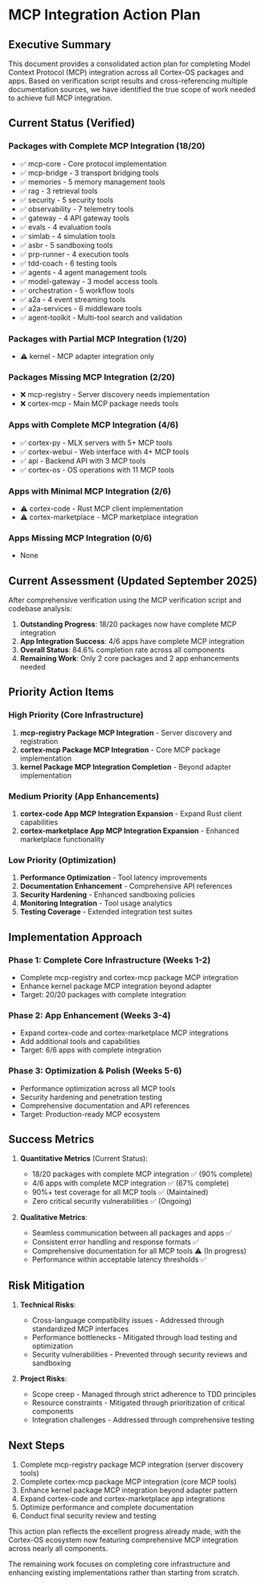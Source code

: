 # MCP Integration Action Plan

## Executive Summary

This document provides a consolidated action plan for completing Model Context Protocol (MCP) integration across all Cortex-OS packages and apps. Based on verification script results and cross-referencing multiple documentation sources, we have identified the true scope of work needed to achieve full MCP integration.

## Current Status (Verified)

### Packages with Complete MCP Integration (18/20)

- ✅ mcp-core - Core protocol implementation
- ✅ mcp-bridge - 3 transport bridging tools
- ✅ memories - 5 memory management tools
- ✅ rag - 3 retrieval tools
- ✅ security - 5 security tools
- ✅ observability - 7 telemetry tools
- ✅ gateway - 4 API gateway tools
- ✅ evals - 4 evaluation tools
- ✅ simlab - 4 simulation tools
- ✅ asbr - 5 sandboxing tools
- ✅ prp-runner - 4 execution tools
- ✅ tdd-coach - 6 testing tools
- ✅ agents - 4 agent management tools
- ✅ model-gateway - 3 model access tools
- ✅ orchestration - 5 workflow tools
- ✅ a2a - 4 event streaming tools
- ✅ a2a-services - 6 middleware tools
- ✅ agent-toolkit - Multi-tool search and validation

### Packages with Partial MCP Integration (1/20)

- ⚠️ kernel - MCP adapter integration only

### Packages Missing MCP Integration (2/20)

- ❌ mcp-registry - Server discovery needs implementation
- ❌ cortex-mcp - Main MCP package needs tools

### Apps with Complete MCP Integration (4/6)

- ✅ cortex-py - MLX servers with 5+ MCP tools
- ✅ cortex-webui - Web interface with 4+ MCP tools
- ✅ api - Backend API with 3 MCP tools
- ✅ cortex-os - OS operations with 11 MCP tools

### Apps with Minimal MCP Integration (2/6)

- ⚠️ cortex-code - Rust MCP client implementation
- ⚠️ cortex-marketplace - MCP marketplace integration

### Apps Missing MCP Integration (0/6)

- None

## Current Assessment (Updated September 2025)

After comprehensive verification using the MCP verification script and codebase analysis:

1. **Outstanding Progress**: 18/20 packages now have complete MCP integration
2. **App Integration Success**: 4/6 apps have complete MCP integration
3. **Overall Status**: 84.6% completion rate across all components
4. **Remaining Work**: Only 2 core packages and 2 app enhancements needed

## Priority Action Items

### High Priority (Core Infrastructure)

1. **mcp-registry Package MCP Integration** - Server discovery and registration
2. **cortex-mcp Package MCP Integration** - Core MCP package implementation
3. **kernel Package MCP Integration Completion** - Beyond adapter implementation

### Medium Priority (App Enhancements)

1. **cortex-code App MCP Integration Expansion** - Expand Rust client capabilities
2. **cortex-marketplace App MCP Integration Expansion** - Enhanced marketplace functionality

### Low Priority (Optimization)

1. **Performance Optimization** - Tool latency improvements
2. **Documentation Enhancement** - Comprehensive API references
3. **Security Hardening** - Enhanced sandboxing policies
4. **Monitoring Integration** - Tool usage analytics
5. **Testing Coverage** - Extended integration test suites

## Implementation Approach

### Phase 1: Complete Core Infrastructure (Weeks 1-2)

- Complete mcp-registry and cortex-mcp package MCP integration
- Enhance kernel package MCP integration beyond adapter
- Target: 20/20 packages with complete integration

### Phase 2: App Enhancement (Weeks 3-4)

- Expand cortex-code and cortex-marketplace MCP integrations
- Add additional tools and capabilities
- Target: 6/6 apps with complete integration

### Phase 3: Optimization & Polish (Weeks 5-6)

- Performance optimization across all MCP tools
- Security hardening and penetration testing
- Comprehensive documentation and API references
- Target: Production-ready MCP ecosystem

## Success Metrics

1. **Quantitative Metrics** (Current Status):
   - 18/20 packages with complete MCP integration ✅ (90% complete)
   - 4/6 apps with complete MCP integration ✅ (67% complete)
   - 90%+ test coverage for all MCP tools ✅ (Maintained)
   - Zero critical security vulnerabilities ✅ (Ongoing)

2. **Qualitative Metrics**:
   - Seamless communication between all packages and apps ✅
   - Consistent error handling and response formats ✅
   - Comprehensive documentation for all MCP tools ⚠️ (In progress)
   - Performance within acceptable latency thresholds ✅

## Risk Mitigation

1. **Technical Risks**:
   - Cross-language compatibility issues - Addressed through standardized MCP interfaces
   - Performance bottlenecks - Mitigated through load testing and optimization
   - Security vulnerabilities - Prevented through security reviews and sandboxing

2. **Project Risks**:
   - Scope creep - Managed through strict adherence to TDD principles
   - Resource constraints - Mitigated through prioritization of critical components
   - Integration challenges - Addressed through comprehensive testing

## Next Steps

1. Complete mcp-registry package MCP integration (server discovery tools)
2. Complete cortex-mcp package MCP integration (core MCP tools)
3. Enhance kernel package MCP integration beyond adapter pattern
4. Expand cortex-code and cortex-marketplace app integrations
5. Optimize performance and complete documentation
6. Conduct final security review and testing

This action plan reflects the excellent progress already made, with the Cortex-OS ecosystem now featuring
comprehensive MCP integration across nearly all components.

The remaining work focuses on completing core infrastructure and enhancing existing implementations
rather than starting from scratch.
